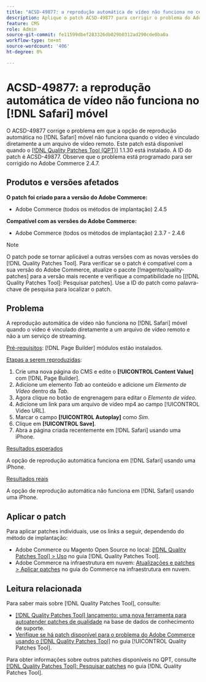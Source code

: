 ```yaml
---
title: "ACSD-49877: a reprodução automática de vídeo não funciona no celular [!DNL Safari]"
description: Aplique o patch ACSD-49877 para corrigir o problema do Adobe Commerce em que a opção de reprodução automática de vídeo não funciona em dispositivos móveis [!DNL Safari] quando o vídeo estiver vinculado diretamente a um arquivo de vídeo remoto.
feature: CMS
role: Admin
source-git-commit: fe11599dbef283326db029b0312ad290cde0ba0a
workflow-type: tm+mt
source-wordcount: '406'
ht-degree: 0%

---
```


# ACSD-49877: a reprodução automática de vídeo não funciona no [!DNL Safari] móvel

O ACSD-49877 corrige o problema em que a opção de reprodução automática no [!DNL Safari] móvel não funciona quando o vídeo é vinculado diretamente a um arquivo de vídeo remoto. Este patch está disponível quando o [[!DNL Quality Patches Tool (QPT)]](https://experienceleague.adobe.com/en/docs/commerce-knowledge-base/kb/announcements/commerce-announcements/magento-quality-patches-released-new-tool-to-self-serve-quality-patches) 1.1.30 está instalado. A ID do patch é ACSD-49877. Observe que o problema está programado para ser corrigido no Adobe Commerce 2.4.7.

## Produtos e versões afetados

**O patch foi criado para a versão do Adobe Commerce:**

* Adobe Commerce (todos os métodos de implantação) 2.4.5

**Compatível com as versões do Adobe Commerce:**

* Adobe Commerce (todos os métodos de implantação) 2.3.7 - 2.4.6

>[!NOTE]
>
>O patch pode se tornar aplicável a outras versões com as novas versões do [!DNL Quality Patches Tool]. Para verificar se o patch é compatível com a sua versão do Adobe Commerce, atualize o pacote [!magento/quality-patches] para a versão mais recente e verifique a compatibilidade no [[!DNL Quality Patches Tool]: Pesquisar patches]. Use a ID do patch como palavra-chave de pesquisa para localizar o patch.

## Problema

A reprodução automática de vídeo não funciona no [!DNL Safari] móvel quando o vídeo é vinculado diretamente a um arquivo de vídeo remoto e não a um serviço de streaming.

<u>Pré-requisitos</u>:
[!DNL Page Builder] módulos estão instalados.

<u>Etapas a serem reproduzidas</u>:

1. Crie uma nova página do CMS e edite o **[!UICONTROL Content Value]** com [!DNL Page Builder].
1. Adicione um elemento *Tab* ao conteúdo e adicione um *Elemento de Vídeo* dentro da *Tab*.
1. Agora clique no botão de engrenagem para editar o *Elemento de vídeo*.
1. Adicione um link para um arquivo de vídeo mp4 ao campo [!UICONTROL Video URL].
1. Marcar o campo **[!UICONTROL Autoplay]** como *Sim*.
1. Clique em **[!UICONTROL Save]**.
1. Abra a página criada recentemente em [!DNL Safari] usando uma iPhone.

<u>Resultados esperados</u>

A opção de reprodução automática funciona em [!DNL Safari] usando uma iPhone.

<u>Resultados reais</u>

A opção de reprodução automática não funciona em [!DNL Safari] usando uma iPhone.

## Aplicar o patch

Para aplicar patches individuais, use os links a seguir, dependendo do método de implantação:

* Adobe Commerce ou Magento Open Source no local: [[!DNL Quality Patches Tool] > Uso](/help/tools/quality-patches-tool/usage.md) no guia [!DNL Quality Patches Tool].
* Adobe Commerce na infraestrutura em nuvem: [Atualizações e patches > Aplicar patches](https://experienceleague.adobe.com/docs/commerce-cloud-service/user-guide/develop/upgrade/apply-patches.html) no guia do Commerce na infraestrutura em nuvem.

## Leitura relacionada

Para saber mais sobre [!DNL Quality Patches Tool], consulte:

* [[!DNL Quality Patches Tool] lançamento: uma nova ferramenta para autoatender patches de qualidade](https://experienceleague.adobe.com/en/docs/commerce-knowledge-base/kb/announcements/commerce-announcements/magento-quality-patches-released-new-tool-to-self-serve-quality-patches) na base de dados de conhecimento de suporte.
* [Verifique se há patch disponível para o problema do Adobe Commerce usando o  [!DNL Quality Patches Tool]](/help/tools/quality-patches-tool/patches-available-in-qpt/check-patch-for-magento-issue-with-magento-quality-patches.md) no guia [!UICONTROL Quality Patches Tool].


Para obter informações sobre outros patches disponíveis no QPT, consulte [[!DNL Quality Patches Tool]: Pesquisar patches](https://experienceleague.adobe.com/tools/commerce-quality-patches/index.html) no guia [!DNL Quality Patches Tool].
